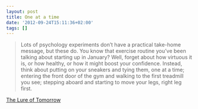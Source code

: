 ```yaml
---
layout: post
title: One at a time
date: '2012-09-24T15:11:36+02:00'
tags: []
---
```


>Lots of psychology experiments don’t have a practical take-home message, but these do. You know that exercise routine you’ve been talking about starting up in January? Well, forget about how virtuous it is, or how healthy, or how it might boost your confidence. Instead, think about putting on your sneakers and tying them, one at a time; entering the front door of the gym and walking to the first treadmill you see; stepping aboard and starting to move your legs, right leg first.


[The Lure of Tomorrow](http://www.thedailybeast.com/newsweek/2008/12/09/the-lure-of-tomorrow.html)

